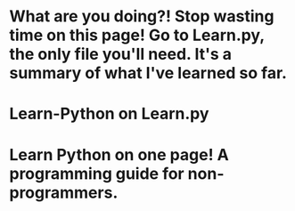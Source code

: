 # What are you doing?! Stop wasting time on this page! Go to Learn.py, the only file you'll need. It's a summary of what I've learned so far.

# Learn-Python on Learn.py
# Learn Python on one page! A programming guide for non-programmers.

